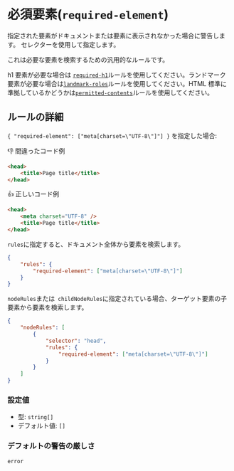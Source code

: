 # 必須要素(`required-element`)

指定された要素がドキュメントまたは要素に表示されなかった場合に警告します。 セレクターを使用して指定します。

これは必要な要素を検索するための汎用的なルールです。

h1 要素が必要な場合は [`required-h1`](../required-h1/)ルールを使用してください。ランドマーク要素が必要な場合は[`landmark-roles`](../landmark-roles/)ルールを使用してください。HTML 標準に準拠しているかどうかは[`permitted-contents`](../permitted-contents)ルールを使用してください。

## ルールの詳細

`{ "required-element": ["meta[charset=\"UTF-8\"]"] }` を指定した場合:

👎 間違ったコード例

```html
<head>
	<title>Page title</title>
</head>
```

👍 正しいコード例

```html
<head>
	<meta charset="UTF-8" />
	<title>Page title</title>
</head>
```

`rules`に指定すると、ドキュメント全体から要素を検索します。

```json
{
	"rules": {
		"required-element": ["meta[charset=\"UTF-8\"]"]
	}
}
```

`nodeRules`または` childNodeRules`に指定されている場合、ターゲット要素の子要素から要素を検索します。

```json
{
	"nodeRules": [
		{
			"selector": "head",
			"rules": {
				"required-element": ["meta[charset=\"UTF-8\"]"]
			}
		}
	]
}
```

### 設定値

-   型: `string[]`
-   デフォルト値: `[]`

### デフォルトの警告の厳しさ

`error`
